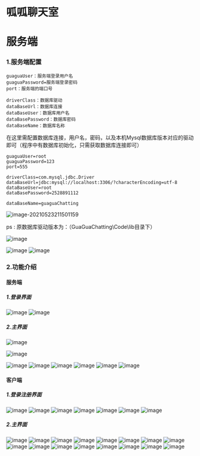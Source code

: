 



# 呱呱聊天室









# 服务端

### 1.服务端配置

```
guaguaUser：服务端登录用户名
guaguaPassword=服务端登录密码
port：服务端的端口号

driverClass：数据库驱动
dataBaseUrl：数据库连接
dataBaseUser：数据库用户名
dataBasePassword：数据库密码
dataBaseName：数据库名称
```

在这里需配置数据库连接，用户名，密码，以及本机Mysql数据库版本对应的驱动即可（程序中有数据库初始化，只需获取数据库连接即可）

```
guaguaUser=root
guaguaPassword=123
port=555

driverClass=com.mysql.jdbc.Driver
dataBaseUrl=jdbc:mysql://localhost:3306/?characterEncoding=utf-8
dataBaseUser=root
dataBasePassword=2528891112

dataBaseName=guaguaChatting
```

![image-20210523211501159](https://user-images.githubusercontent.com/79641956/119358046-cf323a80-bcda-11eb-8f80-f42c12a9d1e4.png)

ps : 原数据库驱动版本为：（GuaGuaChatting\Code\lib目录下）

![image](https://user-images.githubusercontent.com/79641956/119358199-fd177f00-bcda-11eb-878d-540d03b899fc.png)

![image](https://user-images.githubusercontent.com/79641956/119358258-07d21400-bcdb-11eb-9835-73ab81390485.png)
![image](https://user-images.githubusercontent.com/79641956/119358293-0dc7f500-bcdb-11eb-881f-8e12457af84e.png)



### 2.功能介绍

#### 服务端

##### 1.登录界面
![image](https://user-images.githubusercontent.com/79641956/119358573-4ff13680-bcdb-11eb-9ab8-c97e68a3ce56.png)
![image](https://user-images.githubusercontent.com/79641956/119358575-51226380-bcdb-11eb-98e1-7cdc5711c45f.png)



##### 2.主界面

![image](https://user-images.githubusercontent.com/79641956/119358772-87f87980-bcdb-11eb-90d9-2dcc06d67523.png)

![image](https://user-images.githubusercontent.com/79641956/119358808-9050b480-bcdb-11eb-9461-d0d86565a8ac.png)

![image](https://user-images.githubusercontent.com/79641956/119358829-96469580-bcdb-11eb-967e-349836c6f338.png)
![image](https://user-images.githubusercontent.com/79641956/119359002-bd9d6280-bcdb-11eb-8366-6cdbdd21eb5c.png)
![image](https://user-images.githubusercontent.com/79641956/119359036-c4c47080-bcdb-11eb-83f6-ec160eb32f87.png)
![image](https://user-images.githubusercontent.com/79641956/119359054-ca21bb00-bcdb-11eb-9836-8c72ea048b73.png)
![image](https://user-images.githubusercontent.com/79641956/119359073-cf7f0580-bcdb-11eb-9a6f-dc2aa3c8e35c.png)
![image](https://user-images.githubusercontent.com/79641956/119359996-be82c400-bcdc-11eb-8b7b-71427fda283d.png)

#### 客户端

##### 1.登录注册界面

![image](https://user-images.githubusercontent.com/79641956/119359543-546a1f00-bcdc-11eb-858a-0748cee7914b.png)
![image](https://user-images.githubusercontent.com/79641956/119359548-5633e280-bcdc-11eb-8ff6-aa1d20c31fe5.png)
![image](https://user-images.githubusercontent.com/79641956/119359557-57650f80-bcdc-11eb-8f82-65d8e9085f4c.png)
![image](https://user-images.githubusercontent.com/79641956/119359561-58963c80-bcdc-11eb-9775-2c67e44eb071.png)
![image](https://user-images.githubusercontent.com/79641956/119360076-d78b7500-bcdc-11eb-9614-e819029ed39d.png)
![image](https://user-images.githubusercontent.com/79641956/119360077-d8240b80-bcdc-11eb-9c22-415075f24011.png)
![image](https://user-images.githubusercontent.com/79641956/119360080-d8240b80-bcdc-11eb-8966-d736558489f4.png)




##### 2.主界面

![image](https://user-images.githubusercontent.com/79641956/119359895-aad75d80-bcdc-11eb-9464-2d5593c5c5a0.png)
![image](https://user-images.githubusercontent.com/79641956/119359908-aca12100-bcdc-11eb-82f6-ceb8d51333cd.png)
![image](https://user-images.githubusercontent.com/79641956/119359912-add24e00-bcdc-11eb-9e6f-108bf23eaadc.png)
![image](https://user-images.githubusercontent.com/79641956/119359915-ae6ae480-bcdc-11eb-8f14-660baa1a4938.png)
![image](https://user-images.githubusercontent.com/79641956/119359919-af037b00-bcdc-11eb-9cf9-c62e1fb50c42.png)
![image](https://user-images.githubusercontent.com/79641956/119359923-af9c1180-bcdc-11eb-8163-b36877daf97f.png)
![image](https://user-images.githubusercontent.com/79641956/119359925-b034a800-bcdc-11eb-836c-9a226e392999.png)
![image](https://user-images.githubusercontent.com/79641956/119360028-c9d5ef80-bcdc-11eb-869c-3def61fa6ee9.png)
![image](https://user-images.githubusercontent.com/79641956/119360030-ca6e8600-bcdc-11eb-8281-56b7442716bf.png)
![image](https://user-images.githubusercontent.com/79641956/119360033-cb071c80-bcdc-11eb-93ac-1bb061cf43dc.png)
![image](https://user-images.githubusercontent.com/79641956/119360051-d0646700-bcdc-11eb-8655-8559ac4c134e.png)
![image](https://user-images.githubusercontent.com/79641956/119360122-e2460a00-bcdc-11eb-9533-728c6225374d.png)
![image](https://user-images.githubusercontent.com/79641956/119360124-e2dea080-bcdc-11eb-9ba8-7d62858f8def.png)
![image](https://user-images.githubusercontent.com/79641956/119360125-e3773700-bcdc-11eb-8dfb-91dcc23aa80f.png)
![image](https://user-images.githubusercontent.com/79641956/119360214-f7229d80-bcdc-11eb-8ef8-43ecf01bf6ad.png)
![image](https://user-images.githubusercontent.com/79641956/119360227-fa1d8e00-bcdc-11eb-9ec5-8a794c1f5a94.png)







